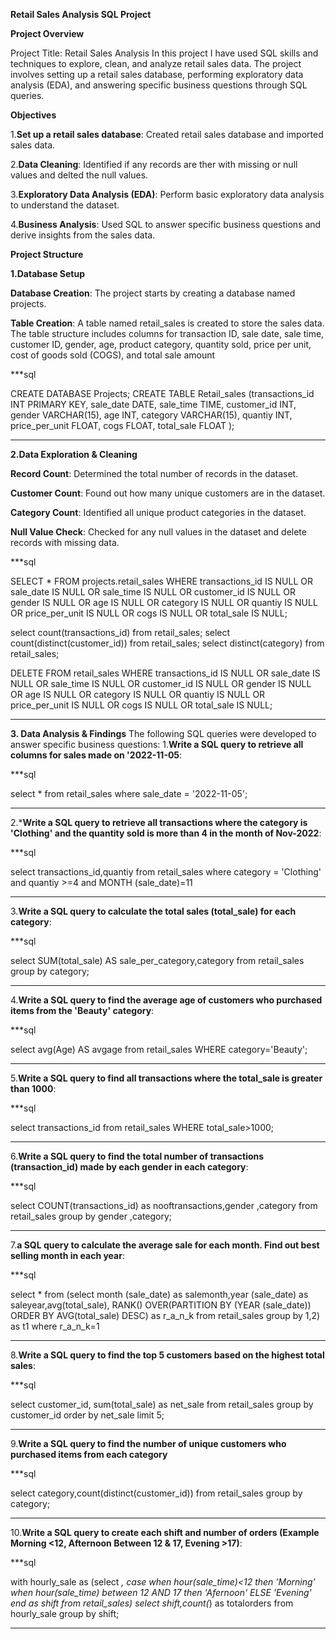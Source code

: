 **Retail Sales Analysis SQL Project**

**Project Overview**

Project Title: Retail Sales Analysis
In this project I have used SQL skills and techniques to explore, clean, and analyze retail sales data. The project involves setting up a retail sales database, performing exploratory data analysis (EDA), and answering specific business questions through SQL queries.

**Objectives**

1.**Set up a retail sales database**: Created retail sales database and imported sales data.

2.**Data Cleaning**: Identified if any records are ther with missing or null values and delted the null values.

3.**Exploratory Data Analysis (EDA)**: Perform basic exploratory data analysis to understand the dataset.

4.**Business Analysis**: Used SQL to answer specific business questions and derive insights from the sales data.

**Project Structure**

**1.Database Setup**

**Database Creation**: The project starts by creating a database named projects.

**Table Creation**: A table named retail_sales is created to store the sales data. The table structure includes columns for transaction ID, sale date, sale time, customer ID, gender, age, product category, quantity sold, price per unit, cost of goods sold (COGS), and total sale amount

***sql

CREATE DATABASE Projects;
CREATE TABLE Retail_sales
 (transactions_id	INT PRIMARY KEY,
 sale_date	DATE,
 sale_time	TIME,
 customer_id INT,	
 gender	VARCHAR(15),
 age	INT,
 category	VARCHAR(15),
 quantiy INT,	
 price_per_unit	FLOAT,
 cogs	FLOAT,
 total_sale FLOAT );
***

**2.Data Exploration & Cleaning**

**Record Count**: Determined the total number of records in the dataset.

**Customer Count**: Found out how many unique customers are in the dataset.

**Category Count**: Identified all unique product categories in the dataset.

**Null Value Check**: Checked for any null values in the dataset and delete records with missing data.

 ***sql
 
 SELECT * FROM projects.retail_sales
 WHERE transactions_id IS NULL
 OR
 sale_date IS NULL
 OR sale_time IS NULL
 OR customer_id IS NULL
 OR gender IS NULL
 OR age IS NULL 
 OR category IS NULL
 OR quantiy IS NULL
 OR price_per_unit IS NULL
 OR cogs IS NULL
 OR total_sale IS NULL;

 select count(transactions_id) from retail_sales;
 select count(distinct(customer_id)) from retail_sales;
 select distinct(category) from retail_sales;
 
 DELETE FROM retail_sales
 WHERE transactions_id IS NULL
 OR
 sale_date IS NULL
 OR sale_time IS NULL
 OR customer_id IS NULL
 OR gender IS NULL
 OR age IS NULL 
 OR category IS NULL
 OR quantiy IS NULL
 OR price_per_unit IS NULL
 OR cogs IS NULL
 OR total_sale IS NULL;
 ***

**3. Data Analysis & Findings**
The following SQL queries were developed to answer specific business questions:
1.**Write a SQL query to retrieve all columns for sales made on '2022-11-05**:

***sql

select * from retail_sales where sale_date = '2022-11-05';
***
2.***Write a SQL query to retrieve all transactions where the category is 'Clothing' and the quantity sold is more than 4 in the month of Nov-2022**:

***sql

select transactions_id,quantiy from retail_sales where category = 'Clothing' and quantiy >=4 and MONTH (sale_date)=11
***
3.**Write a SQL query to calculate the total sales (total_sale) for each category**:

***sql

select SUM(total_sale) AS sale_per_category,category from retail_sales
group by category;
***
4.**Write a SQL query to find the average age of customers who purchased items from the 'Beauty' category**:

***sql

select avg(Age) AS avgage from retail_sales
WHERE category='Beauty';
***
5.**Write a SQL query to find all transactions where the total_sale is greater than 1000**:

***sql

select transactions_id from retail_sales
WHERE total_sale>1000;
***
6.**Write a SQL query to find the total number of transactions (transaction_id) made by each gender in each category**:

***sql

select COUNT(transactions_id) as nooftransactions,gender ,category from retail_sales
group by gender ,category;
***
7.**a SQL query to calculate the average sale for each month. Find out best selling month in each year**:

***sql

select * from (select month (sale_date) as salemonth,year (sale_date)  as saleyear,avg(total_sale),
RANK() OVER(PARTITION BY (YEAR (sale_date)) ORDER BY AVG(total_sale) DESC) as r_a_n_k
from retail_sales 
group by 1,2) as t1
where r_a_n_k=1
***
8.**Write a SQL query to find the top 5 customers based on the highest total sales**:

***sql 

select customer_id, sum(total_sale) as net_sale
from retail_sales
group by customer_id
order by net_sale
limit 5;
***
9.**Write a SQL query to find the number of unique customers who purchased items from each category**

***sql

select category,count(distinct(customer_id))
from retail_sales
group by category;
***
10.**Write a SQL query to create each shift and number of orders (Example Morning <12, Afternoon Between 12 & 17, Evening >17)**:

***sql

with hourly_sale as 
(select *,
case when hour(sale_time)<12 then 'Morning'
when hour(sale_time) between 12 AND 17 then 'Afernoon'
ELSE 'Evening'
end as shift
from retail_sales)
select shift,count(*) as totalorders from hourly_sale
group by shift;
***
